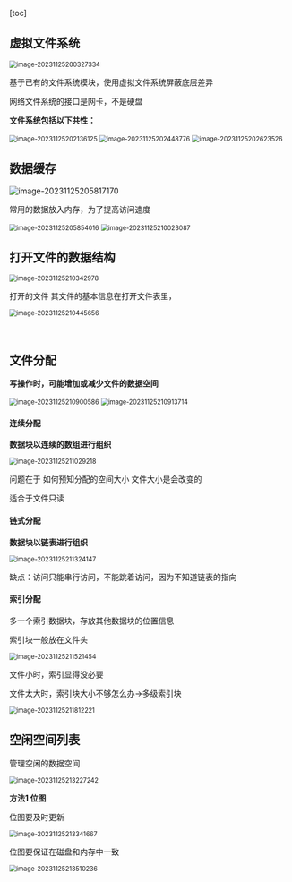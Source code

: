 [toc]

## 虚拟文件系统

<img src="./image_12.2%20%E6%96%87%E4%BB%B6%E7%B3%BB%E7%BB%9F%E5%AE%9E%E7%8E%B0/image-20231125200327334.png" alt="image-20231125200327334" style="zoom:80%;" />

基于已有的文件系统模块，使用虚拟文件系统屏蔽底层差异

网络文件系统的接口是网卡，不是硬盘

**文件系统包括以下共性：**

<img src="./image_12.2%20%E6%96%87%E4%BB%B6%E7%B3%BB%E7%BB%9F%E5%AE%9E%E7%8E%B0/image-20231125202136125.png" alt="image-20231125202136125" style="zoom:80%;" />

<img src="./image_12.2%20%E6%96%87%E4%BB%B6%E7%B3%BB%E7%BB%9F%E5%AE%9E%E7%8E%B0/image-20231125202448776.png" alt="image-20231125202448776" style="zoom:80%;" />

<img src="./image_12.2%20%E6%96%87%E4%BB%B6%E7%B3%BB%E7%BB%9F%E5%AE%9E%E7%8E%B0/image-20231125202623526.png" alt="image-20231125202623526" style="zoom:80%;" />

## 数据缓存

![image-20231125205817170](./image_12.2%20%E6%96%87%E4%BB%B6%E7%B3%BB%E7%BB%9F%E5%AE%9E%E7%8E%B0/image-20231125205817170.png)

常用的数据放入内存，为了提高访问速度

<img src="./image_12.2%20%E6%96%87%E4%BB%B6%E7%B3%BB%E7%BB%9F%E5%AE%9E%E7%8E%B0/image-20231125205854016.png" alt="image-20231125205854016" style="zoom:80%;" />

<img src="./image_12.2%20%E6%96%87%E4%BB%B6%E7%B3%BB%E7%BB%9F%E5%AE%9E%E7%8E%B0/image-20231125210023087.png" alt="image-20231125210023087" style="zoom:80%;" />

## 打开文件的数据结构

<img src="./image_12.2%20%E6%96%87%E4%BB%B6%E7%B3%BB%E7%BB%9F%E5%AE%9E%E7%8E%B0/image-20231125210342978.png" alt="image-20231125210342978" style="zoom:80%;" />

打开的文件 其文件的基本信息在打开文件表里，

<img src="./image_12.2%20%E6%96%87%E4%BB%B6%E7%B3%BB%E7%BB%9F%E5%AE%9E%E7%8E%B0/image-20231125210445656.png" alt="image-20231125210445656" style="zoom:80%;" />

​                                                                    

## 文件分配

**写操作时，可能增加或减少文件的数据空间**

<img src="./image_12.2%20%E6%96%87%E4%BB%B6%E7%B3%BB%E7%BB%9F%E5%AE%9E%E7%8E%B0/image-20231125210900586.png" alt="image-20231125210900586" style="zoom:80%;" />

<img src="./image_12.2%20%E6%96%87%E4%BB%B6%E7%B3%BB%E7%BB%9F%E5%AE%9E%E7%8E%B0/image-20231125210913714.png" alt="image-20231125210913714" style="zoom:80%;" />

#### 连续分配

**数据块以连续的数组进行组织**

<img src="./image_12.2%20%E6%96%87%E4%BB%B6%E7%B3%BB%E7%BB%9F%E5%AE%9E%E7%8E%B0/image-20231125211029218.png" alt="image-20231125211029218" style="zoom:80%;" />

问题在于 如何预知分配的空间大小   文件大小是会改变的

适合于文件只读

#### 链式分配

**数据块以链表进行组织**

<img src="./image_12.2%20%E6%96%87%E4%BB%B6%E7%B3%BB%E7%BB%9F%E5%AE%9E%E7%8E%B0/image-20231125211324147.png" alt="image-20231125211324147" style="zoom:80%;" />

缺点：访问只能串行访问，不能跳着访问，因为不知道链表的指向

#### 索引分配

多一个索引数据块，存放其他数据块的位置信息

索引块一般放在文件头

<img src="./image_12.2%20%E6%96%87%E4%BB%B6%E7%B3%BB%E7%BB%9F%E5%AE%9E%E7%8E%B0/image-20231125211521454.png" alt="image-20231125211521454" style="zoom:80%;" />

文件小时，索引显得没必要

文件太大时，索引块大小不够怎么办->多级索引块

<img src="./image_12.2%20%E6%96%87%E4%BB%B6%E7%B3%BB%E7%BB%9F%E5%AE%9E%E7%8E%B0/image-20231125211812221.png" alt="image-20231125211812221" style="zoom:80%;" />



## 空闲空间列表

管理空闲的数据空间

<img src="./image_12.2%20%E6%96%87%E4%BB%B6%E7%B3%BB%E7%BB%9F%E5%AE%9E%E7%8E%B0/image-20231125213227242.png" alt="image-20231125213227242" style="zoom:80%;" />

**方法1 位图** 

位图要及时更新 

<img src="./image_12.2%20%E6%96%87%E4%BB%B6%E7%B3%BB%E7%BB%9F%E5%AE%9E%E7%8E%B0/image-20231125213341667.png" alt="image-20231125213341667" style="zoom:80%;" />

位图要保证在磁盘和内存中一致

<img src="./image_12.2%20%E6%96%87%E4%BB%B6%E7%B3%BB%E7%BB%9F%E5%AE%9E%E7%8E%B0/image-20231125213510236.png" alt="image-20231125213510236" style="zoom:80%;" />
